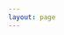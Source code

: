 ```yaml
---
layout: page
---
```


<script lang="ts" setup>
import navigation from '../../.vitepress/views/navigation.vue';
</script>

<navigation 
    uid="48a68f91-784c-4f66-a572-e9c6e1df5d56"
    :superlink="[
        {
            title: 'Vite',
            icon: '/images/vite.svg',
            href: 'https://cn.vitejs.dev/',
            description: '下一代前端开发与构建工具',
        },
        {
            title: 'Webpackjs',
            icon: 'https://www.webpackjs.com/assets/favicon.ico',
            href: 'https://www.webpackjs.com/',
            description: '打包所有的 资源',
        },
        {
            title: 'Rollupjs',
            icon: '/images/rollupjs.png',
            href: 'https://www.rollupjs.com/',
            description:
            'Rollup 是一个 JavaScript 模块打包器，可以将小块代码编译成大块复杂的代码，例如 library 或应用程序。',
        },
        {
            title: 'ESBuild',
            icon: '/images/esbuild.svg',
            href: 'https://esbuild.github.io/',
            description:
            'Our current build tools for the web are 10-100x slower than they could be. The main goal of the esbuild bundler project is to bring about a new era of build tool performance, and create an easy-to-use modern bundler along the way.',
        },
        {
            title: 'Gulpjs',
            icon: '/images/gulpjs.png',
            href: 'https://www.gulpjs.com.cn/',
            description: '用自动化构建工具增强你的工作流程！',
        },
        {
            title: 'Babel',
            icon: '/images/babel.svg',
            href: 'https://babel.docschina.org/',
            description: 'Babel 是一个 JavaScript 编译器。',
        },
    ]"
/>

<style>
.VPPage {
  padding: 0 20px;
}
</style>